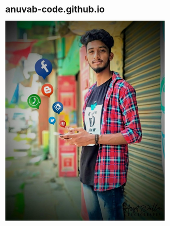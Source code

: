 # anuvab-code.github.io
<!DOCTYPE html>
<html>
<meta name="viewport" content="width=device-width, initial-scale=1.0">
<meta name="viewport" content="width=device-width, initial-scale=1.0">

<body>

<img src="arijit.jpg" alt="arijit" usemap="#workmap" style="max-width:100%;height:auto;" >

<map name="workmap">
  <area shape="circle" coords="241,300,56" alt="facebook" href="https://www.facebook.com/profile.php?id=100008633946823">
  <area shape="circle" coords="337,553,33" alt="instragram" href="https://instagram.com/wht_da_hell__?igshid=4awm67yue21a/">
  <area shape="circle" coords="366,661,23" alt="youtube" href="https://www.youtube.com/">
  <area shape="circle" coords="184,514,42" alt="whats app" href="https://api.whatsapp.com/send?phone=+918170071008/">

</map>
</body>
</html

